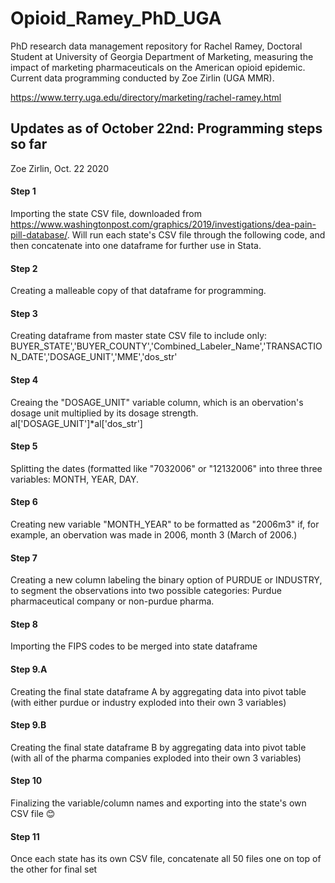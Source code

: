 # Opioid_Ramey_PhD_UGA
PhD research data management repository for Rachel Ramey, Doctoral Student at University of Georgia Department of Marketing, measuring the impact of marketing pharmaceuticals on the American opioid epidemic. Current data programming conducted by Zoe Zirlin (UGA MMR).

https://www.terry.uga.edu/directory/marketing/rachel-ramey.html

## Updates as of October 22nd: Programming steps so far
Zoe Zirlin, Oct. 22 2020

#### Step 1
Importing the state CSV file, downloaded from https://www.washingtonpost.com/graphics/2019/investigations/dea-pain-pill-database/. 
Will run each state's CSV file through the following code, and then concatenate into one dataframe for further use in Stata.


#### Step 2
Creating a malleable copy of that dataframe for programming.


#### Step 3
Creating dataframe from master state CSV file to include only:
BUYER_STATE','BUYER_COUNTY','Combined_Labeler_Name','TRANSACTION_DATE','DOSAGE_UNIT','MME','dos_str'


#### Step 4
Creaing the "DOSAGE_UNIT" variable column, which is an obervation's dosage unit multiplied by its dosage strength.
al['DOSAGE_UNIT']*al['dos_str']


#### Step 5
Splitting the dates (formatted like "7032006" or "12132006" into three three variables: MONTH, YEAR, DAY.


#### Step 6
Creating new variable "MONTH_YEAR" to be formatted as "2006m3" if, for example, an obervation was made in 2006, month 3 (March of 2006.)


#### Step 7
Creating a new column labeling the binary option of PURDUE or INDUSTRY, to segment the observations into two possible categories: Purdue pharmaceutical company or non-purdue pharma.


#### Step 8
Importing the FIPS codes to be merged into state dataframe


#### Step 9.A
Creating the final state dataframe A by aggregating data into pivot table (with either purdue or industry exploded into their own 3 variables)

#### Step 9.B
Creating the final state dataframe B by aggregating data into pivot table (with all of the pharma companies exploded into their own 3 variables)



#### Step 10
Finalizing the variable/column names and exporting into the state's own CSV file 😊


#### Step 11
Once each state has its own CSV file, concatenate all 50 files one on top of the other for final set
